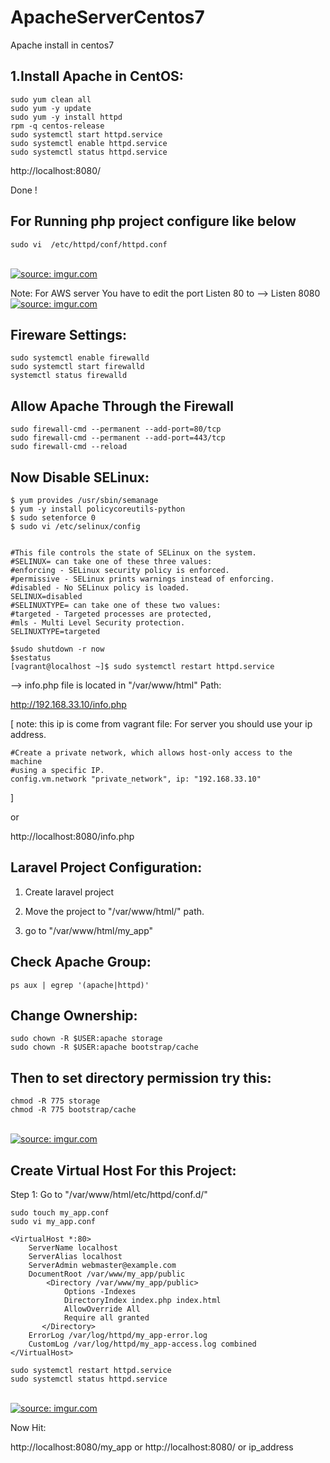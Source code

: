 # ApacheServerCentos7
Apache install in centos7

1.Install Apache in CentOS:
---------------------------
    sudo yum clean all
    sudo yum -y update
    sudo yum -y install httpd
    rpm -q centos-release
    sudo systemctl start httpd.service
    sudo systemctl enable httpd.service
    sudo systemctl status httpd.service

http://localhost:8080/

Done !

For Running php project configure like below
----------------------------------------------------

    sudo vi  /etc/httpd/conf/httpd.conf
</br>
<a href="https://imgur.com/8yQkS0i"><img src="https://i.imgur.com/8yQkS0i.png" title="source: imgur.com" /></a>

Note: For AWS server You have to edit the port Listen 80 to --> Listen 8080
</br>
<a href="https://imgur.com/HhujVVc"><img src="https://i.imgur.com/HhujVVc.png" title="source: imgur.com" /></a>


Fireware Settings:
-----------------------

    sudo systemctl enable firewalld
    sudo systemctl start firewalld
    systemctl status firewalld


Allow Apache Through the Firewall
--------------------------------------

    sudo firewall-cmd --permanent --add-port=80/tcp
    sudo firewall-cmd --permanent --add-port=443/tcp
    sudo firewall-cmd --reload



Now Disable SELinux:
--------------------------

    $ yum provides /usr/sbin/semanage
    $ yum -y install policycoreutils-python
    $ sudo setenforce 0
    $ sudo vi /etc/selinux/config


    #This file controls the state of SELinux on the system.
    #SELINUX= can take one of these three values:
    #enforcing - SELinux security policy is enforced.
    #permissive - SELinux prints warnings instead of enforcing.
    #disabled - No SELinux policy is loaded.
    SELINUX=disabled
    #SELINUXTYPE= can take one of these two values:
    #targeted - Targeted processes are protected,
    #mls - Multi Level Security protection.
    SELINUXTYPE=targeted
    
    $sudo shutdown -r now
    $sestatus
    [vagrant@localhost ~]$ sudo systemctl restart httpd.service

--> info.php file is located in "/var/www/html" Path:

http://192.168.33.10/info.php 

[
note: this ip is come from vagrant file: For server you should use your ip address.

    #Create a private network, which allows host-only access to the machine
    #using a specific IP.
    config.vm.network "private_network", ip: "192.168.33.10"
  
]

or

http://localhost:8080/info.php


Laravel Project Configuration:
-------------------------------------
1. Create laravel project

2. Move the project to "/var/www/html/" path.

3. go to "/var/www/html/my_app"


Check Apache Group:
---------------------

    ps aux | egrep '(apache|httpd)'


Change Ownership:
---------------------

    sudo chown -R $USER:apache storage
    sudo chown -R $USER:apache bootstrap/cache


Then to set directory permission try this:
--------------------------------------------

    chmod -R 775 storage
    chmod -R 775 bootstrap/cache

</br>
<a href="https://imgur.com/nNkFVaq"><img src="https://i.imgur.com/nNkFVaq.png" title="source: imgur.com" /></a>

Create Virtual Host For this Project:
------------------------------------------
Step 1: Go to "/var/www/html/etc/httpd/conf.d/"

    sudo touch my_app.conf
    sudo vi my_app.conf

    <VirtualHost *:80>
        ServerName localhost
        ServerAlias localhost
        ServerAdmin webmaster@example.com
        DocumentRoot /var/www/my_app/public
            <Directory /var/www/my_app/public>
                Options -Indexes
                DirectoryIndex index.php index.html
                AllowOverride All
                Require all granted
           </Directory>
        ErrorLog /var/log/httpd/my_app-error.log
        CustomLog /var/log/httpd/my_app-access.log combined
    </VirtualHost>

    sudo systemctl restart httpd.service
    sudo systemctl status httpd.service


</br>
<a href="https://imgur.com/EqM0K4G"><img src="https://i.imgur.com/EqM0K4G.png" title="source: imgur.com" /></a>

Now Hit:

http://localhost:8080/my_app or http://localhost:8080/ or ip_address



